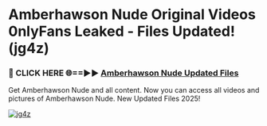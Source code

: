 # Amberhawson Nude Original Videos 0nlyFans Leaked - Files Updated! (jg4z)

<h3>🔴 CLICK HERE 🌐==►► <a href="https://tinyurl.com/5h6xmrr3" rel="nofollow">Amberhawson Nude Updated Files</a></h3>

Get Amberhawson Nude and all content. Now you can access all videos and pictures of Amberhawson Nude. New Updated Files 2025!

[![jg4z](https://i.imgur.com/KVD873Z.gif)](https://tinyurl.com/5h6xmrr3)
